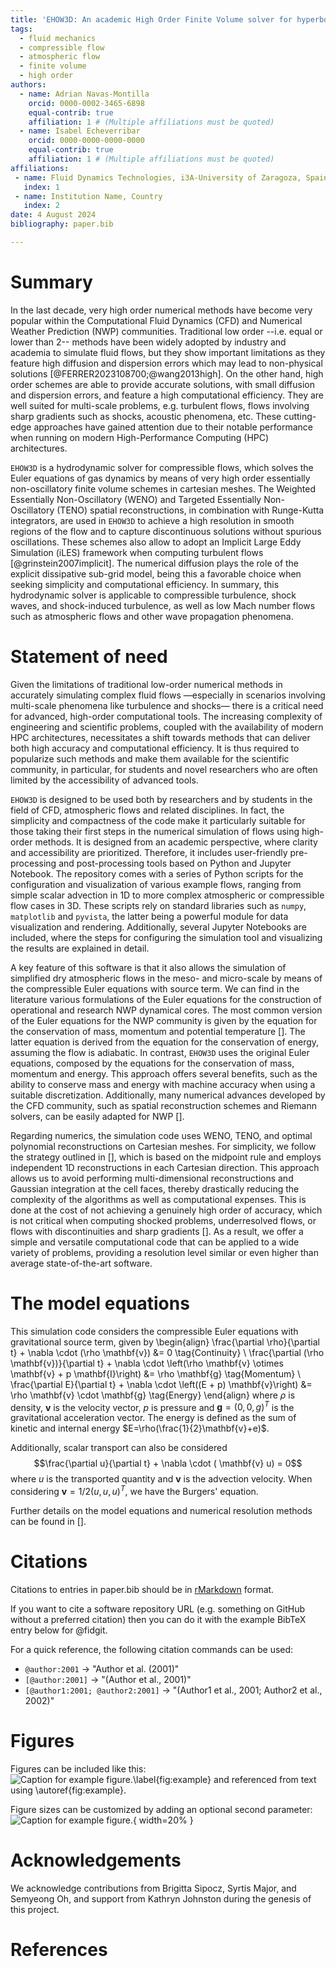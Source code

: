 ```yaml
---
title: 'EHOW3D: An academic High Order Finite Volume solver for hyperbolic problems'
tags:
  - fluid mechanics
  - compressible flow
  - atmospheric flow
  - finite volume
  - high order
authors:
  - name: Adrian Navas-Montilla
    orcid: 0000-0002-3465-6898
    equal-contrib: true
    affiliation: 1 # (Multiple affiliations must be quoted)
  - name: Isabel Echeverribar
    orcid: 0000-0000-0000-0000
    equal-contrib: true
    affiliation: 1 # (Multiple affiliations must be quoted)
affiliations:
 - name: Fluid Dynamics Technologies, i3A-University of Zaragoza, Spain
   index: 1
 - name: Institution Name, Country
   index: 2
date: 4 August 2024
bibliography: paper.bib

---
```


# Summary

In the last decade, very high order numerical methods have become very popular within the Computational Fluid Dynamics (CFD) and Numerical Weather Prediction (NWP) communities. Traditional low order --i.e. equal or lower than 2-- methods have been widely adopted by industry and academia to simulate fluid flows, but they show important limitations as they feature high diffusion and dispersion errors which may lead to non-physical solutions [@FERRER2023108700;@wang2013high]. On the other hand, high order schemes are able to provide accurate solutions, with small diffusion and dispersion errors, and feature a high computational efficiency. They are well suited for multi-scale problems, e.g. turbulent flows, flows involving sharp gradients such as shocks, acoustic phenomena, etc. These cutting-edge approaches have gained attention due to their notable performance when running on modern High-Performance Computing (HPC) architectures.


`EHOW3D` is a hydrodynamic solver for compressible flows, which solves the Euler equations of gas dynamics by means of very high order essentially non-oscillatory finite volume schemes in cartesian meshes. The Weighted Essentially Non-Oscillatory (WENO) and Targeted Essentially Non-Oscillatory (TENO) spatial reconstructions, in combination with Runge-Kutta integrators, are used in `EHOW3D` to achieve a high resolution in smooth regions of the flow and to capture discontinuous solutions without spurious oscillations. These schemes also allow to adopt an Implicit Large Eddy Simulation (iLES) framework when computing turbulent flows [@grinstein2007implicit]. The numerical diffusion plays the role of the explicit dissipative sub-grid model, being this a favorable choice when seeking simplicity and computational efficiency. In summary, this hydrodynamic solver is applicable to compressible turbulence, shock waves, and shock-induced turbulence, as well as low Mach number flows such as atmospheric flows and other wave propagation phenomena.

 

# Statement of need

Given the limitations of traditional low-order numerical methods in accurately simulating complex fluid flows —especially in scenarios involving multi-scale phenomena like turbulence and shocks— there is a critical need for advanced, high-order computational tools. The increasing complexity of engineering and scientific problems, coupled with the availability of modern HPC architectures, necessitates a shift towards methods that can deliver both high accuracy and computational efficiency. It is thus required to popularize such methods and make them available for the scientific community, in particular, for students and novel researchers who are often limited by the accessibility of advanced tools.

`EHOW3D` is designed to be used both by researchers and by students in the field of CFD, atmospheric flows and related disciplines. In fact, the simplicity and compactness of the code make it particularly suitable for those taking their first steps in the numerical simulation of flows using high-order methods. It is designed from an academic perspective, where clarity and accessibility are prioritized. Therefore, it includes user-friendly pre-processing and post-processing tools based on Python and Jupyter Notebook. The repository comes with a series of Python scripts for the configuration and visualization of various example flows, ranging from simple scalar advection in 1D to more complex atmospheric or compressible flow cases in 3D. These scripts rely on standard libraries such as `numpy`, `matplotlib` and `pyvista`, the latter being a powerful module for data visualization and rendering. Additionally, several Jupyter Notebooks are included, where the steps for configuring the simulation tool and visualizing the results are explained in detail.

A key feature of this software is that it also allows the simulation of simplified dry atmospheric flows in the meso- and micro-scale by means of the compressible Euler equations with source term. We can find in the literature various formulations of the Euler equations for the construction of operational and research NWP dynamical cores. The most common version of the Euler equations for the NWP community is given by the equation for the conservation of mass, momentum and potential temperature []. The latter equation is derived from the equation for the conservation of energy, assuming the flow is adiabatic. In contrast, `EHOW3D` uses the original Euler equations, composed by the equations for the conservation of mass, momentum and energy. This approach offers several benefits, such as the ability to conserve mass and energy with machine accuracy when using a suitable discretization. Additionally, many numerical advances developed by the CFD community, such as spatial reconstruction schemes and Riemann solvers, can be easily adapted for NWP [].

Regarding numerics, the simulation code uses WENO, TENO, and optimal polynomial reconstructions on Cartesian meshes. For simplicity, we follow the strategy outlined in [], which is based on the midpoint rule and employs independent 1D reconstructions in each Cartesian direction. This approach allows us to avoid performing multi-dimensional reconstructions and Gaussian integration at the cell faces, thereby drastically reducing the complexity of the algorithms as well as computational expenses. This is done at the cost of not achieving a genuinely high order of accuracy, which is not critical when computing shocked problems, underresolved flows, or flows with discontinuities and sharp gradients []. As a result, we offer a simple and versatile computational code that can be applied to a wide variety of problems, providing a resolution level similar or even higher than average state-of-the-art software.

# The model equations

This simulation code considers the compressible Euler equations with gravitational source term, given by
\begin{align}
\frac{\partial \rho}{\partial t} + \nabla \cdot (\rho \mathbf{v}) &= 0 \tag{Continuity} \\
\frac{\partial (\rho \mathbf{v})}{\partial t} + \nabla \cdot \left(\rho \mathbf{v} \otimes \mathbf{v} + p \mathbf{I}\right) &= \rho \mathbf{g} \tag{Momentum} \\
\frac{\partial E}{\partial t} + \nabla \cdot \left((E + p) \mathbf{v}\right) &= \rho \mathbf{v} \cdot \mathbf{g} \tag{Energy}
\end{align}
where $\rho$ is density, $\mathbf{v}$ is the velocity vector, $p$ is pressure and $\mathbf{g}=(0,0,g)^T$ is the gravitational acceleration vector. The energy is defined as  the sum of kinetic and internal energy $E=\rho(\frac{1}{2}\mathbf{v}+e)$.

Additionally, scalar transport can also be considered
$$\frac{\partial u}{\partial t} + \nabla \cdot ( \mathbf{v} u) = 0$$
where $u$ is the transported quantity and $\mathbf{v}$ is the advection velocity.  When considering $\mathbf{v}=1/2(u,u,u)^T$, we have the Burgers' equation. 

Further details on the model equations and numerical resolution methods can be found in [].

# Citations

Citations to entries in paper.bib should be in
[rMarkdown](http://rmarkdown.rstudio.com/authoring_bibliographies_and_citations.html)
format.

If you want to cite a software repository URL (e.g. something on GitHub without a preferred
citation) then you can do it with the example BibTeX entry below for @fidgit.

For a quick reference, the following citation commands can be used:
- `@author:2001`  ->  "Author et al. (2001)"
- `[@author:2001]` -> "(Author et al., 2001)"
- `[@author1:2001; @author2:2001]` -> "(Author1 et al., 2001; Author2 et al., 2002)"

# Figures

Figures can be included like this:
![Caption for example figure.\label{fig:example}](figure.png)
and referenced from text using \autoref{fig:example}.

Figure sizes can be customized by adding an optional second parameter:
![Caption for example figure.](figure.png){ width=20% }

# Acknowledgements

We acknowledge contributions from Brigitta Sipocz, Syrtis Major, and Semyeong
Oh, and support from Kathryn Johnston during the genesis of this project.

# References
